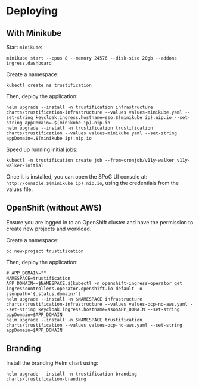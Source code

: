 # Deploying

## With Minikube

Start `minikube`:

```shell
minikube start --cpus 8 --memory 24576 --disk-size 20gb --addons ingress,dashboard
```

Create a namespace:

```shell
kubectl create ns trustification
```

Then, deploy the application:

```shell
helm upgrade --install -n trustification infrastructure charts/trustification-infrastructure --values values-minikube.yaml --set-string keycloak.ingress.hostname=sso.$(minikube ip).nip.io --set-string appDomain=.$(minikube ip).nip.io
helm upgrade --install -n trustification trustification charts/trustification --values values-minikube.yaml --set-string appDomain=.$(minikube ip).nip.io
```

Speed up running initial jobs:

```shell
kubectl -n trustification create job --from=cronjob/v11y-walker v11y-walker-initial
```

Once it is installed, you can open the SPoG UI console at: `http://console.$(minikube ip).nip.io`, using the credentials
from the values file.

## OpenShift (without AWS)

Ensure you are logged in to an OpenShift cluster and have the permission to create new projects and workload.

Create a namespace:

```shell
oc new-project trustification
```

Then, deploy the application:

```shell
# APP_DOMAIN=""
NAMESPACE=trustification
APP_DOMAIN=-$NAMESPACE.$(kubectl -n openshift-ingress-operator get ingresscontrollers.operator.openshift.io default -o jsonpath='{.status.domain}')
helm upgrade --install -n $NAMESPACE infrastructure charts/trustification-infrastructure --values values-ocp-no-aws.yaml --set-string keycloak.ingress.hostname=sso$APP_DOMAIN --set-string appDomain=$APP_DOMAIN
helm upgrade --install -n $NAMESPACE trustification charts/trustification --values values-ocp-no-aws.yaml --set-string appDomain=$APP_DOMAIN
```

## Branding

Install the branding Helm chart using:

```shell
helm upgrade --install -n trustification branding charts/trustification-branding
```
